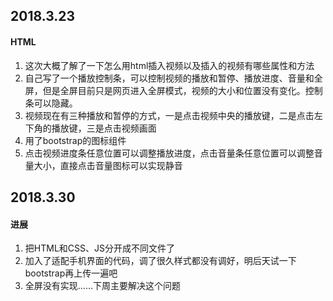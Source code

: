 ## 2018.3.23
#### HTML
1. 这次大概了解了一下怎么用html插入视频以及插入的视频有哪些属性和方法
2. 自己写了一个播放控制条，可以控制视频的播放和暂停、播放进度、音量和全屏，但是全屏目前只是网页进入全屏模式，视频的大小和位置没有变化。控制条可以隐藏。
3. 视频现在有三种播放和暂停的方式，一是点击视频中央的播放键，二是点击左下角的播放键，三是点击视频画面
4. 用了bootstrap的图标组件
5. 点击视频进度条任意位置可以调整播放进度，点击音量条任意位置可以调整音量大小，直接点击音量图标可以实现静音

## 2018.3.30
#### 进展
1. 把HTML和CSS、JS分开成不同文件了
2. 加入了适配手机界面的代码，调了很久样式都没有调好，明后天试一下bootstrap再上传一遍吧
3. 全屏没有实现……下周主要解决这个问题